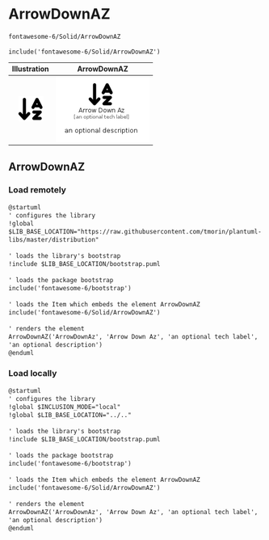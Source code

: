 # ArrowDownAZ


```text
fontawesome-6/Solid/ArrowDownAZ
```

```text
include('fontawesome-6/Solid/ArrowDownAZ')
```



| Illustration | ArrowDownAZ |
| :---: | :---: |
| ![illustration for Illustration](../../fontawesome-6/Solid/ArrowDownAZ.png) | ![illustration for ArrowDownAZ](../../fontawesome-6/Solid/ArrowDownAZ.Local.png) |




## ArrowDownAZ

### Load remotely
```plantuml
@startuml
' configures the library
!global $LIB_BASE_LOCATION="https://raw.githubusercontent.com/tmorin/plantuml-libs/master/distribution"

' loads the library's bootstrap
!include $LIB_BASE_LOCATION/bootstrap.puml

' loads the package bootstrap
include('fontawesome-6/bootstrap')

' loads the Item which embeds the element ArrowDownAZ
include('fontawesome-6/Solid/ArrowDownAZ')

' renders the element
ArrowDownAZ('ArrowDownAz', 'Arrow Down Az', 'an optional tech label', 'an optional description')
@enduml
```

### Load locally
```plantuml
@startuml
' configures the library
!global $INCLUSION_MODE="local"
!global $LIB_BASE_LOCATION="../.."

' loads the library's bootstrap
!include $LIB_BASE_LOCATION/bootstrap.puml

' loads the package bootstrap
include('fontawesome-6/bootstrap')

' loads the Item which embeds the element ArrowDownAZ
include('fontawesome-6/Solid/ArrowDownAZ')

' renders the element
ArrowDownAZ('ArrowDownAz', 'Arrow Down Az', 'an optional tech label', 'an optional description')
@enduml
```

